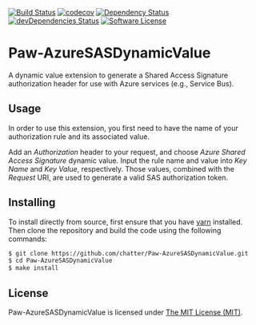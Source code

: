 [![Build Status](https://travis-ci.org/chatter/Paw-AzureSASDynamicValue.svg?branch=master)](https://travis-ci.org/chatter/Paw-AzureSASDynamicValue)
[![codecov](https://codecov.io/gh/chatter/Paw-AzureSASDynamicValue/branch/master/graph/badge.svg)](https://codecov.io/gh/chatter/Paw-AzureSASDynamicValue)
[![Dependency Status](https://david-dm.org/chatter/Paw-AzureSASDynamicValue.svg)](https://david-dm.org/chatter/Paw-AzureSASDynamicValue)
[![devDependencies Status](https://david-dm.org/chatter/Paw-AzureSASDynamicValue/dev-status.svg)](https://david-dm.org/chatter/Paw-AzureSASDynamicValue?type=dev)
[![Software License](https://img.shields.io/badge/license-MIT-brightgreen.svg?style=flat-square&label=License)](/LICENSE.md)

# Paw-AzureSASDynamicValue

A dynamic value extension to generate a Shared Access Signature authorization
header for use with Azure services (e.g., Service Bus).

## Usage

In order to use this extension, you first need to have the name of your
authorization rule and its associated value.

Add an _Authorization_ header to your request, and choose _Azure Shared Access
Signature_ dynamic value. Input the rule name and value into _Key Name_ and
_Key Value_, respectively. Those values, combined with the _Request_ URI, are
used to generate a valid SAS authorization token.

## Installing

To install directly from source, first ensure that you have
[yarn](http://yarnpkg.com) installed. Then clone the repository and build the
code using the following commands:

```bash
$ git clone https://github.com/chatter/Paw-AzureSASDynamicValue.git
$ cd Paw-AzureSASDynamicValue
$ make install
```

## License

Paw-AzureSASDynamicValue is licensed under [The MIT License (MIT)](/LICENSE.md).
